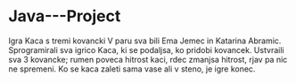 # Java---Project
Igra Kaca s tremi kovancki
V paru sva bili Ema Jemec in Katarina Abramic.
Sprogramirali sva igrico Kaca, ki se podaljsa, ko pridobi kovancek. Ustvraili sva 3 kovancke; rumen poveca hitrost kaci, rdec zmanjsa hitrost, rjav pa nic ne spremeni. Ko se kaca zaleti sama vase ali v steno, je igre konec. 
